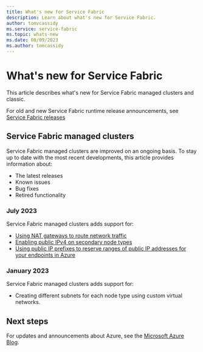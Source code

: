 ```yaml
---
title: What's new for Service Fabric
description: Learn about what's new for Service Fabric.
author: tomvcassidy
ms.service: service-fabric
ms.topic: whats-new
ms.date: 08/09/2023
ms.author: tomcassidy
---
```


# What's new for Service Fabric

This article describes what's new for Service Fabric managed clusters and classic.

For old and new Service Fabric runtime release announcements, see [Service Fabric releases](release-notes.md)

## Service Fabric managed clusters

Service Fabric managed clusters are improved on an ongoing basis. To stay up to date with the most recent developments, this article provides information about:
* The latest releases
* Known issues
* Bug fixes
* Retired functionality

### July 2023

Service Fabric managed clusters adds support for:
* [Using NAT gateways to route network traffic](how-to-managed-cluster-nat-gateway.md)
* [Enabling public IPv4 on secondary node types](how-to-managed-cluster-networking.md#enable-public-ip)
* [Using public IP prefixes to reserve ranges of public IP addresses for your endpoints in Azure](how-to-managed-cluster-public-ip-prefix.md)

### January 2023

Service Fabric managed clusters adds support for:
* Creating different subnets for each node type using custom virtual networks.

## Next steps

For updates and announcements about Azure, see the [Microsoft Azure Blog](https://azure.microsoft.com/blog/).
